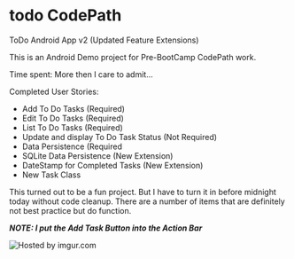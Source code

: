 todo CodePath
===================

ToDo Android App v2 (Updated Feature Extensions)

This is an Android Demo project for Pre-BootCamp CodePath work.

Time spent: More then I care to admit...

Completed User Stories:
 - Add To Do Tasks (Required)
 - Edit To Do Tasks (Required)
 - List To Do Tasks (Required)
 - Update and display To Do Task Status (Not Required)
 - Data Persistence (Required
 - SQLite Data Persistence (New Extension)
 - DateStamp for Completed Tasks (New Extension)
 - New Task Class

This turned out to be a fun project.
But I have to turn it in before midnight today without code cleanup.
There are a number of items that are definitely not best practice but do function.

***NOTE: I put the Add Task Button into the Action Bar***

<img src="http://imgur.com/WwlvYah" title="Hosted by imgur.com"/>
